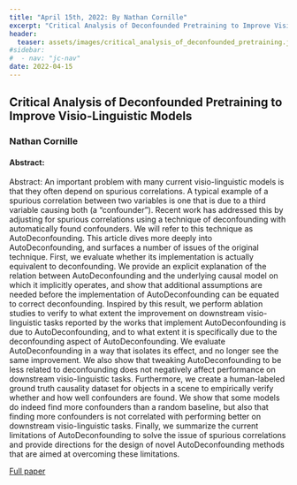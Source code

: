 ```yaml
---
title: "April 15th, 2022: By Nathan Cornille"
excerpt: "Critical Analysis of Deconfounded Pretraining to Improve Visio-Linguistic Models"
header:
  teaser: assets/images/critical_analysis_of_deconfounded_pretraining.jpg
#sidebar:
#  - nav: "jc-nav"
date: 2022-04-15
---
```


## Critical Analysis of Deconfounded Pretraining to Improve Visio-Linguistic Models

### Nathan Cornille

#### Abstract:
Abstract:
An important problem with many current visio-linguistic models is that they often depend on spurious correlations. A typical example of a spurious correlation between two variables is one that is due to a third variable causing both (a “confounder”). Recent work has addressed this by adjusting for spurious correlations using a technique of deconfounding with automatically found confounders. We will refer to this technique as AutoDeconfounding. This article dives more deeply into AutoDeconfounding, and surfaces a number of issues of the original technique. First, we evaluate whether its implementation is actually equivalent to deconfounding. We provide an explicit explanation of the relation between AutoDeconfounding and the underlying causal model on which it implicitly operates, and show that additional assumptions are needed before the implementation of AutoDeconfounding can be equated to correct deconfounding. Inspired by this result, we perform ablation studies to verify to what extent the improvement on downstream visio-linguistic tasks reported by the works that implement AutoDeconfounding is due to AutoDeconfounding, and to what extent it is specifically due to the deconfounding aspect of AutoDeconfounding. We evaluate AutoDeconfounding in a way that isolates its effect, and no longer see the same improvement. We also show that tweaking AutoDeconfounding to be less related to deconfounding does not negatively affect performance on downstream visio-linguistic tasks. Furthermore, we create a human-labeled ground truth causality dataset for objects in a scene to empirically verify whether and how well confounders are found. We show that some models do indeed find more confounders than a random baseline, but also that finding more confounders is not correlated with performing better on downstream visio-linguistic tasks. Finally, we summarize the current limitations of AutoDeconfounding to solve the issue of spurious correlations and provide directions for the design of novel AutoDeconfounding methods that are aimed at overcoming these limitations.

[Full paper](https://www.frontiersin.org/articles/10.3389/frai.2022.736791/full)

